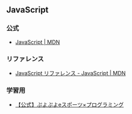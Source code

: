 ## JavaScript

### 公式
- [JavaScript \| MDN](https://developer.mozilla.org/ja/docs/Web/JavaScript)

### リファレンス
- [JavaScript リファレンス \- JavaScript \| MDN](https://developer.mozilla.org/ja/docs/Web/JavaScript/Reference)

### 学習用
- [【公式】ぷよぷよeスポーツ×プログラミング](http://puyo.sega.jp/program_2020/)